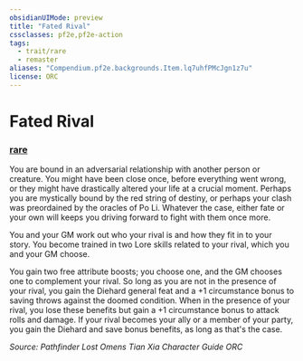 ```yaml
---
obsidianUIMode: preview
title: "Fated Rival"
cssclasses: pf2e,pf2e-action
tags:
  - trait/rare
  - remaster
aliases: "Compendium.pf2e.backgrounds.Item.lq7uhfPMcJgn1z7u"
license: ORC
---
```

# Fated Rival

### [rare](rare "Rare Rarity Trait")






You are bound in an adversarial relationship with another person or creature. You might have been close once, before everything went wrong, or they might have drastically altered your life at a crucial moment. Perhaps you are mystically bound by the red string of destiny, or perhaps your clash was preordained by the oracles of Po Li. Whatever the case, either fate or your own will keeps you driving forward to fight with them once more.

You and your GM work out who your rival is and how they fit in to your story. You become trained in two Lore skills related to your rival, which you and your GM choose.

You gain two free attribute boosts; you choose one, and the GM chooses one to complement your rival. So long as you are not in the presence of your rival, you gain the Diehard general feat and a +1 circumstance bonus to saving throws against the doomed condition. When in the presence of your rival, you lose these benefits but gain a +1 circumstance bonus to attack rolls and damage. If your rival becomes your ally or a member of your party, you gain the Diehard and save bonus benefits, as long as that's the case.

*Source: Pathfinder Lost Omens Tian Xia Character Guide*
*ORC*